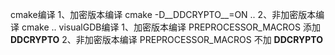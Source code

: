 ﻿cmake编译
	1、加密版本编译
	cmake -D__DDCRYPTO__=ON ..
	2、非加密版本编译
	cmake ..
visualGDB编译
	1、加密版本编译
	PREPROCESSOR_MACROS 添加 __DDCRYPTO__
	2、非加密版本编译
	PREPROCESSOR_MACROS 不加 __DDCRYPTO__